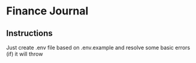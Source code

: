 # Finance Journal

## Instructions
Just create .env file based on .env.example and resolve some basic errors (if) it will throw 
